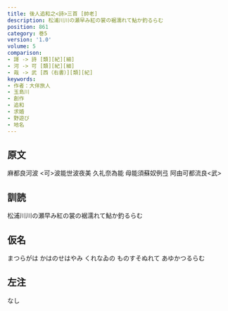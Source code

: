 ```yaml
---
title: 後人追和之<詩>三首 [帥老]
description: 松浦川川の瀬早み紅の裳の裾濡れて鮎か釣るらむ
position: 861
category: 巻5
version: '1.0'
volume: 5
comparison:
- 謌 -> 詩 [類][紀][細]
- 河 -> 可 [類][紀][細]
- 哉 -> 武 [西（右書）][類][紀]
keywords:
- 作者：大伴旅人
- 玉島川
- 創作
- 追和
- 求婚
- 野遊び
- 地名
---
```


## 原文

麻都良河波 <可>波能世波夜美 久礼奈為能 母能須蘇奴例弖 阿由可都流良<武>

## 訓読

松浦川川の瀬早み紅の裳の裾濡れて鮎か釣るらむ

## 仮名

まつらがは かはのせはやみ くれなゐの ものすそぬれて あゆかつるらむ

## 左注

なし
